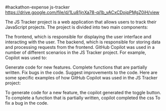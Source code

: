 #hackathon-expense
js-tracker https://drive.google.com/file/d/1Lu81jnXa78-qj1b_vACxCDojpPMgZ0iH/view

The JS Tracker project is a web application that allows users to track their JavaScript projects.
The project is divided into two main components:

The frontend, which is responsible for displaying the user interface and interacting with the user.
The backend, which is responsible for storing data and processing requests from the frontend.
GitHub Copilot was used in a number of different scenarios in the JS Tracker project. For example, Copilot was used to:

Generate code for new features.
Complete functions that are partially written.
Fix bugs in the code.
Suggest improvements to the code.
Here are some specific examples of how GitHub Copilot was used in the JS Tracker project:

To generate code for a new feature, the copilot generated the toggle button.
To complete a function that is partially written, copilot completed the css To fix a bug in the code.
